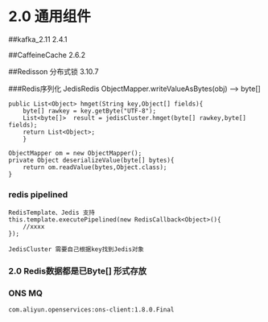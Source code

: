 # 2.0 通用组件
##kafka_2.11
    2.4.1

##CaffeineCache 2.6.2

##Redisson
    分布式锁
    3.10.7

###Redis序列化
    JedisRedis ObjectMapper.writeValueAsBytes(obj) --> byte[]
    
    public List<Object> hmget(String key,Object[] fields){
        byte[] rawkey = key.getByte("UTF-8");
        List<byte[]>  result = jedisCluster.hmget(byte[] rawkey,byte[] fields);
        return List<Object>;
        }
    
    ObjectMapper om = new ObjectMapper();
    private Object deserializeValue(byte[] bytes){
        return om.readValue(bytes,Object.class);
    }
    
### redis pipelined
    RedisTemplate、Jedis 支持
    this.template.executePipelined(new RedisCallback<Object>(){
        //xxxx
    });
    
    JedisCluster 需要自己根据key找到Jedis对象
        
### 2.0 Redis数据都是已Byte[] 形式存放    

### ONS MQ
    com.aliyun.openservices:ons-client:1.8.0.Final